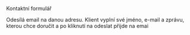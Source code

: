 Kontaktní formulář

Odesílá email na danou adresu.
Klient vyplní své jméno, e-mail a zprávu, kterou chce doručit a po kliknutí na odeslat přijde na emai
